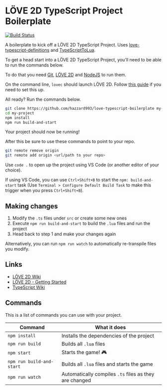 # LÖVE 2D TypeScript Project Boilerplate

[![Build Status](https://travis-ci.org/hazzard993/love-typescript-boilerplate.svg?branch=master)](https://travis-ci.org/hazzard993/love-typescript-boilerplate)

A boilerplate to kick off a LÖVE 2D TypeScript Project. Uses [love-typescript-definitions](https://github.com/hazzard993/love-typescript-definitions) and [TypeScriptToLua](https://github.com/TypeScriptToLua/TypeScriptToLua).

To get a head start into a LÖVE 2D TypeScript Project, you'll need to be able to run the commands below.

To do that you need [Git](https://git-scm.com/downloads), [LÖVE 2D](https://love2d.org/) and [NodeJS](https://nodejs.org/en/) to run them.

On the command line, `lovec` should launch LÖVE 2D. Follow [this guide](https://love2d.org/wiki/PATH) if you need to set this up.

All ready? Run the commands below.

```sh
git clone https://github.com/hazzard993/love-typescript-boilerplate my-project
cd my-project
npm install
npm run build-and-start
```

Your project should now be running!

After this be sure to use these commands to point to your repo.

```sh
git remote remove origin
git remote add origin <url/path to your repo>
```

Use `code .` to open up the project using VS Code (or another editor of your choice).

If using VS Code, you can use `Ctrl+Shift+B` to start the `npm: build-and-start` task (Use `Terminal > Configure Default Build Task` to make this trigger when you press `Ctrl+Shift+B`).

## Making changes

1. Modify the `.ts` files under `src` or create some new ones
2. Execute `npm run build-and-start` to build the `.lua` files and run the project
3. Head back to step 1 and make your changes again

Alternatively, you can run `npm run watch` to automatically re-transpile files you modify.

## Links
- [LÖVE 2D Wiki](https://love2d.org/wiki/Main_Page)
- [LÖVE 2D - Getting Started](https://love2d.org/wiki/Getting_Started)
- [TypeScript Wiki](https://github.com/Microsoft/TypeScript/wiki)

## Commands

This is a list of commands you can use with your project.

| Command | What it does |
| ------- | ------------ |
| `npm install` | Installs the dependencies of the project |
| `npm run build` | Builds all `.lua` files |
| `npm start` | Starts the game! :video_game: |
| `npm run build-and-start` | Builds all `.lua` files and starts the game |
| `npm run watch` | Automatically compiles `.ts` files as they are changed |
